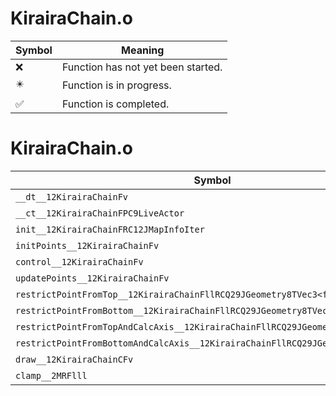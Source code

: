 # KirairaChain.o
| Symbol | Meaning 
| ------------- | ------------- 
| :x: | Function has not yet been started. 
| :eight_pointed_black_star: | Function is in progress. 
| :white_check_mark: | Function is completed. 


# KirairaChain.o
| Symbol | Decompiled? |
| ------------- | ------------- |
| `__dt__12KirairaChainFv` | :x: |
| `__ct__12KirairaChainFPC9LiveActor` | :x: |
| `init__12KirairaChainFRC12JMapInfoIter` | :x: |
| `initPoints__12KirairaChainFv` | :x: |
| `control__12KirairaChainFv` | :x: |
| `updatePoints__12KirairaChainFv` | :x: |
| `restrictPointFromTop__12KirairaChainFllRCQ29JGeometry8TVec3<f>f` | :x: |
| `restrictPointFromBottom__12KirairaChainFllRCQ29JGeometry8TVec3<f>f` | :x: |
| `restrictPointFromTopAndCalcAxis__12KirairaChainFllRCQ29JGeometry8TVec3<f>f` | :x: |
| `restrictPointFromBottomAndCalcAxis__12KirairaChainFllRCQ29JGeometry8TVec3<f>f` | :x: |
| `draw__12KirairaChainCFv` | :x: |
| `clamp__2MRFlll` | :x: |
